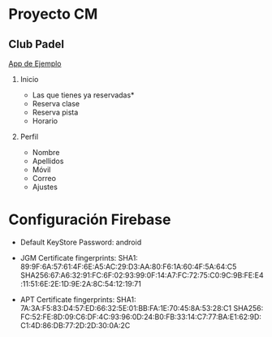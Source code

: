 # Proyecto CM
## Club Padel

[App de Ejemplo](https://play.google.com/store/apps/details?id=com.playtomic)

1. Inicio
   - Las que tienes ya reservadas*
   - Reserva clase
   - Reserva pista
   - Horario

2. Perfil
   - Nombre
   - Apellidos
   - Móvil
   - Correo
   - Ajustes

# Configuración Firebase 
- Default KeyStore Password: android
- JGM Certificate fingerprints:
  SHA1: 89:9F:6A:57:61:4F:6E:A5:AC:29:D3:AA:80:F6:1A:60:4F:5A:64:C5
  SHA256:67:A6:32:91:FC:6F:02:93:99:0F:14:A7:FC:72:75:C0:9C:9B:FE:E4:11:51:6E:2E:1D:9E:2A:8C:54:12:19:71

- APT Certificate fingerprints:
  SHA1: 7A:3A:F5:83:D4:57:ED:66:32:5E:01:BB:FA:1E:70:45:8A:53:28:C1
  SHA256: FC:52:FE:8D:09:C6:DF:4C:93:96:0D:24:B0:FB:33:14:C7:77:BA:E1:62:9D:C1:4D:86:DB:77:2D:2D:30:0A:2C
